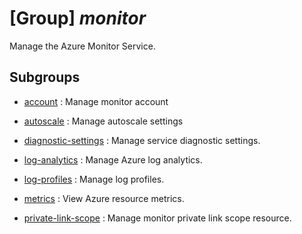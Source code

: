 # [Group] _monitor_

Manage the Azure Monitor Service.

## Subgroups

- [account](/Commands/monitor/account/readme.md)
: Manage monitor account

- [autoscale](/Commands/monitor/autoscale/readme.md)
: Manage autoscale settings

- [diagnostic-settings](/Commands/monitor/diagnostic-settings/readme.md)
: Manage service diagnostic settings.

- [log-analytics](/Commands/monitor/log-analytics/readme.md)
: Manage Azure log analytics.

- [log-profiles](/Commands/monitor/log-profiles/readme.md)
: Manage log profiles.

- [metrics](/Commands/monitor/metrics/readme.md)
: View Azure resource metrics.

- [private-link-scope](/Commands/monitor/private-link-scope/readme.md)
: Manage monitor private link scope resource.
